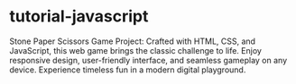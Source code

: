 # tutorial-javascript
Stone Paper Scissors Game Project: Crafted with HTML, CSS, and JavaScript, this web game brings the classic challenge to life. Enjoy responsive design, user-friendly interface, and seamless gameplay on any device. Experience timeless fun in a modern digital playground.
